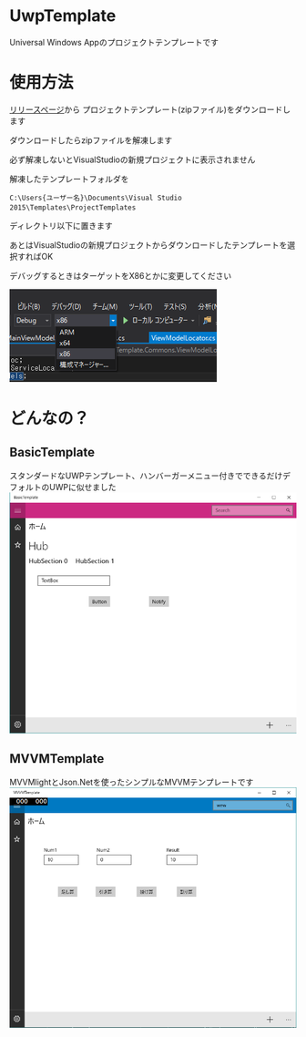 # UwpTemplate
Universal Windows Appのプロジェクトテンプレートです

# 使用方法
[リリースページ](https://github.com/garicchi/UwpTemplate/releases)から
プロジェクトテンプレート(zipファイル)をダウンロードします

ダウンロードしたらzipファイルを解凍します

必ず解凍しないとVisualStudioの新規プロジェクトに表示されません

解凍したテンプレートフォルダを

<code>C:\Users\{ユーザー名}\Documents\Visual Studio 2015\Templates\ProjectTemplates</code>

ディレクトリ以下に置きます

あとはVisualStudioの新規プロジェクトからダウンロードしたテンプレートを選択すればOK

デバッグするときはターゲットをX86とかに変更してください

![target](https://raw.githubusercontent.com/garicchi/UwpTemplate/master/target.png)

# どんなの？
## BasicTemplate
スタンダードなUWPテンプレート、ハンバーガーメニュー付きでできるだけデフォルトのUWPに似せました
![basic](https://raw.githubusercontent.com/garicchi/UwpTemplate/master/BasicTemplate/preview.png)

## MVVMTemplate
MVVMlightとJson.Netを使ったシンプルなMVVMテンプレートです
![mvvm](https://raw.githubusercontent.com/garicchi/UwpTemplate/master/MVVMTemplate/preview.png)
